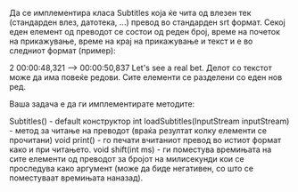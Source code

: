 Да се имплементира класа Subtitles која ќе чита од влезен тек (стандарден влез, датотека, ...) превод во стандарден srt формат. Секој еден елемент од преводот се состои од реден број, време на почеток на прикажување, време на крај на прикажување и текст и е во следниот формат (пример):

2
00:00:48,321 --> 00:00:50,837
Let's see a real bet.
Делот со текстот може да има повеќе редови. Сите елементи се разделени со еден нов ред.

Ваша задача е да ги имплементирате методите:

Subtitles() - default конструктор
int loadSubtitles(InputStream inputStream) - метод за читање на преводот (враќа резултат колку елементи се прочитани)
void print() - го печати вчитаниот превод во истиот формат како и при читањето.
void shift(int ms) - ги поместува времињата на сите елементи од преводот за бројот на милисекунди кои се проследува како аргумент (може да биде негативен, со што се поместуваат времињата наназад).
